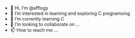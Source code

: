 - 👋 Hi, I’m @afflogy
- 👀 I’m interested in learning and exploring C programoing 
- 🌱 I’m currently learning C
- 💞️ I’m looking to collaborate on ...
- 📫 How to reach me ...

<!---
afflogy/afflogy is a ✨ special ✨ repository because its `README.md` (this file) appears on your GitHub profile.
You can click the Preview link to take a look at your changes.
--->
